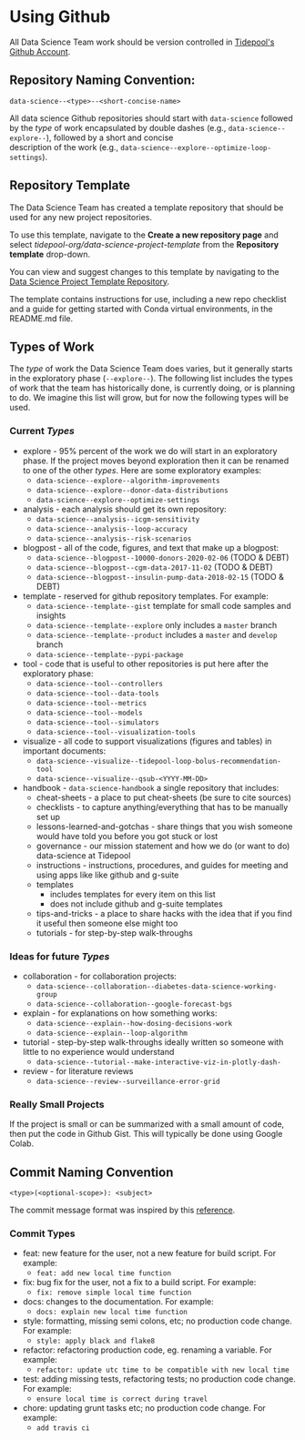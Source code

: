 # Using Github

All Data Science Team work should be version controlled in 
[Tidepool's Github Account](https://github.com/tidepool-org).

## Repository Naming Convention:
    data-science--<type>--<short-concise-name>  
All data science Github repositories should start with `data-science` followed by the *type* of work
encapsulated by double dashes (e.g., `data-science--explore--`), followed by a short and concise  
description of the work (e.g., `data-science--explore--optimize-loop-settings`). 

## Repository Template
The Data Science Team has created a template repository that should be 
used for any new project repositories. 

To use this template, navigate to the **Create a new repository page** and select *tidepool-org/data-science-project-template* from
the **Repository template** drop-down.

You can view and suggest changes to this template by navigating to
the [Data Science Project Template Repository](https://github.com/tidepool-org/data-science-project-template).

The template contains instructions for use, including a new repo checklist and 
a guide for getting started with Conda virtual environments, in the README.md file.

## Types of Work
The *type* of work the Data Science Team does varies, but it generally starts in the exploratory phase (`--explore--`). 
The following list includes the types of work that the team has historically done, is currently doing, 
or is planning to do. We imagine this list will grow, but for now the following types will be used.

### Current *Types*
* explore - 95% percent of the work we do will start in an exploratory phase. If the project moves
beyond exploration then it can be renamed to one of the other *types*. Here are some exploratory examples:
    * `data-science--explore--algorithm-improvements` 
    * `data-science--explore--donor-data-distributions`
    * `data-science--explore--optimize-settings`
* analysis - each analysis should get its own repository:
    * `data-science--analysis--icgm-sensitivity`
    * `data-science--analysis--loop-accuracy`
    * `data-science--analysis--risk-scenarios`
* blogpost - all of the code, figures, and text that make up a blogpost:
    * `data-science--blogpost--10000-donors-2020-02-06` (TODO & DEBT)
    * `data-science--blogpost--cgm-data-2017-11-02` (TODO & DEBT)
    * `data-science--blogpost--insulin-pump-data-2018-02-15` (TODO & DEBT)
* template - reserved for github repository templates. For example:
    * `data-science--template--gist` template for small code samples and insights 
    * `data-science--template--explore` only includes a `master` branch
    * `data-science--template--product` includes a `master` and `develop` branch 
    * `data-science--template--pypi-package`
* tool - code that is useful to other repositories is put here after the exploratory phase:
    * `data-science--tool--controllers`
    * `data-science--tool--data-tools`    
    * `data-science--tool--metrics`    
    * `data-science--tool--models`    
    * `data-science--tool--simulators`    
    * `data-science--tool--visualization-tools`        
* visualize - all code to support visualizations (figures and tables) in important documents:
    * `data-science--visualize--tidepool-loop-bolus-recommendation-tool`
    * `data-science--visualize--qsub-<YYYY-MM-DD>`
* handbook - `data-science-handbook` a single repository that includes:
    * cheat-sheets - a place to put cheat-sheets (be sure to cite sources)
    * checklists - to capture anything/everything that has to be manually set up
    * lessons-learned-and-gotchas - share things that you wish someone would have told you before you got stuck or lost
    * governance - our mission statement and how we do (or want to do) data-science at Tidepool
    * instructions - instructions, procedures, and guides for meeting and using apps like like github and g-suite
    * templates
        * includes templates for every item on this list
        * does not include github and g-suite templates
    * tips-and-tricks - a place to share hacks with the idea that if you find it useful then someone else might too 
    * tutorials - for step-by-step walk-throughs 

### Ideas for future *Types*
* collaboration - for collaboration projects:
    * `data-science--collaboration--diabetes-data-science-working-group`
    * `data-science--collaboration--google-forecast-bgs`
* explain - for explanations on how something works:
    * `data-science--explain--how-dosing-decisions-work`
    * `data-science--explain--loop-algorithm`
* tutorial - step-by-step walk-throughs ideally written so someone with little to no experience would understand
    * `data-science--tutorial--make-interactive-viz-in-plotly-dash-`
* review - for literature reviews
    * `data-science--review--surveillance-error-grid`

### Really Small Projects
If the project is small or can be summarized with a small amount of code, then 
put the code in Github Gist. This will typically be done using Google Colab.

## Commit Naming Convention
    <type>(<optional-scope>): <subject>
The commit message format was inspired by this
[reference](https://gist.github.com/joshbuchea/6f47e86d2510bce28f8e7f42ae84c716#gistcomment-2862793).

### Commit Types
* feat: new feature for the user, not a new feature for build script. For example:
    * `feat: add new local time function`
* fix: bug fix for the user, not a fix to a build script. For example:
    * `fix: remove simple local time function`
* docs: changes to the documentation. For example:
    * `docs: explain new local time function`
* style: formatting, missing semi colons, etc; no production code change. For example:
    * `style: apply black and flake8`
* refactor: refactoring production code, eg. renaming a variable. For example:
    * `refactor: update utc time to be compatible with new local time`
* test: adding missing tests, refactoring tests; no production code change. For example:
    * `ensure local time is correct during travel`
* chore: updating grunt tasks etc; no production code change. For example: 
    * `add travis ci`
 